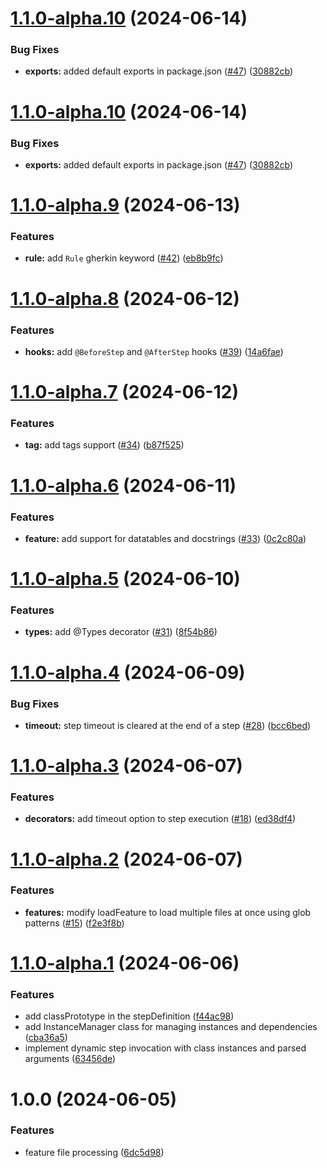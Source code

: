 # [1.1.0-alpha.10](https://github.com/baento/tsflow/compare/v1.1.0-alpha.9...v1.1.0-alpha.10) (2024-06-14)


### Bug Fixes

* **exports:** added default exports in package.json ([#47](https://github.com/baento/tsflow/issues/47)) ([30882cb](https://github.com/baento/tsflow/commit/30882cb8899141cc79c6ffd461f6a4a55c3f2333))

# [1.1.0-alpha.10](https://github.com/baento/tsflow/compare/v1.1.0-alpha.9...v1.1.0-alpha.10) (2024-06-14)


### Bug Fixes

* **exports:** added default exports in package.json ([#47](https://github.com/baento/tsflow/issues/47)) ([30882cb](https://github.com/baento/tsflow/commit/30882cb8899141cc79c6ffd461f6a4a55c3f2333))

# [1.1.0-alpha.9](https://github.com/baento/tsflow/compare/v1.1.0-alpha.8...v1.1.0-alpha.9) (2024-06-13)


### Features

* **rule:** add `Rule` gherkin keyword ([#42](https://github.com/baento/tsflow/issues/42)) ([eb8b9fc](https://github.com/baento/tsflow/commit/eb8b9fc44e742360ed62f450184ffdcebe75ee5e))

# [1.1.0-alpha.8](https://github.com/baento/tsflow/compare/v1.1.0-alpha.7...v1.1.0-alpha.8) (2024-06-12)


### Features

* **hooks:** add `@BeforeStep` and `@AfterStep` hooks ([#39](https://github.com/baento/tsflow/issues/39)) ([14a6fae](https://github.com/baento/tsflow/commit/14a6fae7669dd2c0c7ce32b012b697f1e8bd0681))

# [1.1.0-alpha.7](https://github.com/baento/tsflow/compare/v1.1.0-alpha.6...v1.1.0-alpha.7) (2024-06-12)


### Features

* **tag:** add tags support ([#34](https://github.com/baento/tsflow/issues/34)) ([b87f525](https://github.com/baento/tsflow/commit/b87f525167001a2547785cc151bcb09cb7d3abfc))

# [1.1.0-alpha.6](https://github.com/baento/tsflow/compare/v1.1.0-alpha.5...v1.1.0-alpha.6) (2024-06-11)


### Features

* **feature:** add support for datatables and docstrings ([#33](https://github.com/baento/tsflow/issues/33)) ([0c2c80a](https://github.com/baento/tsflow/commit/0c2c80aa8341a3d70a4c0c974921cb9491880593))

# [1.1.0-alpha.5](https://github.com/baento/tsflow/compare/v1.1.0-alpha.4...v1.1.0-alpha.5) (2024-06-10)


### Features

* **types:** add @Types decorator ([#31](https://github.com/baento/tsflow/issues/31)) ([8f54b86](https://github.com/baento/tsflow/commit/8f54b863ad332ccb65c55bd08aca48afaa377cc6))

# [1.1.0-alpha.4](https://github.com/baento/tsflow/compare/v1.1.0-alpha.3...v1.1.0-alpha.4) (2024-06-09)


### Bug Fixes

* **timeout:** step timeout is cleared at the end of a step ([#28](https://github.com/baento/tsflow/issues/28)) ([bcc6bed](https://github.com/baento/tsflow/commit/bcc6bed36bde9e4eceb0bb8ba0a8ce9f415f6f01))

# [1.1.0-alpha.3](https://github.com/baento/tsflow/compare/v1.1.0-alpha.2...v1.1.0-alpha.3) (2024-06-07)


### Features

* **decorators:** add timeout option to step execution ([#18](https://github.com/baento/tsflow/issues/18)) ([ed38df4](https://github.com/baento/tsflow/commit/ed38df4d762c5cbd525bbd6120a883789802bd15))

# [1.1.0-alpha.2](https://github.com/baento/tsflow/compare/v1.1.0-alpha.1...v1.1.0-alpha.2) (2024-06-07)


### Features

* **features:** modify loadFeature to load multiple files at once using glob patterns ([#15](https://github.com/baento/tsflow/issues/15)) ([f2e3f8b](https://github.com/baento/tsflow/commit/f2e3f8b0f977c346ea0cf375b1cc578fa007b72e))

# [1.1.0-alpha.1](https://github.com/baento/tsflow/compare/v1.0.0...v1.1.0-alpha.1) (2024-06-06)


### Features

* add classPrototype in the stepDefinition ([f44ac98](https://github.com/baento/tsflow/commit/f44ac98922fdb6b2423cd6da27b45f5cb13f2f7c))
* add InstanceManager class for managing instances and dependencies ([cba36a5](https://github.com/baento/tsflow/commit/cba36a54563da223bca3270b34733307a2d44c89))
* implement dynamic step invocation with class instances and parsed arguments ([63456de](https://github.com/baento/tsflow/commit/63456def35e8396e10ced0f8aaecd3c382e4ba9c))

# 1.0.0 (2024-06-05)


### Features

* feature file processing ([6dc5d98](https://github.com/baento/tsflow/commit/6dc5d98f872ffb8dead33021e1b5ea75514d3538))
